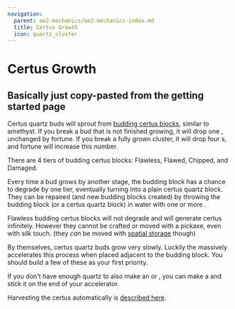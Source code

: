 ```yaml
---
navigation:
  parent: ae2-mechanics/ae2-mechanics-index.md
  title: Certus Growth
  icon: quartz_cluster
---
```


# Certus Growth

## Basically just copy-pasted from the getting started page

<GameScene zoom="6" background="transparent">
<ImportStructure src="../assets/assemblies/budding_certus_1.snbt" />
</GameScene>

Certus quartz buds will sprout from [budding certus blocks](../items-blocks-machines/budding_certus.md), similar to amethyst. If you break a bud that is not finished
growing, it will drop one <ItemLink id="certus_quartz_dust" />, unchanged by fortune. If you break a fully grown cluster, it will drop four
<ItemLink id="certus_quartz_crystal" />s, and fortune will increase this number.

There are 4 tiers of budding certus blocks: Flawless, Flawed, Chipped, and Damaged.

<GameScene zoom="4" background="transparent">
  <ImportStructure src="../assets/assemblies/budding_blocks.snbt" />
  <IsometricCamera yaw="195" pitch="30" />
</GameScene>

Every time a bud grows by another stage, the budding block has a chance to degrade by one tier, eventually turning into
a plain certus quartz block. They can be repaired (and new budding blocks created) by throwing the budding block (or a
certus quartz block) in water with one or more <ItemLink id="charged_certus_quartz_crystal" />.

<RecipeFor id="damaged_budding_quartz" />

Flawless budding certus blocks will not degrade and will generate certus infinitely. However they cannot be crafted or moved
with a pickaxe, even with silk touch. (they *can* be moved with [spatial storage](../ae2-mechanics/spatial-io.md) though)

By themselves, certus quartz buds grow very slowly. Luckily the <ItemLink id="growth_accelerator" /> massively
accelerates this process when placed adjacent to the budding block. You should build a few of these as your first priority.

<GameScene zoom="4" background="transparent">
  <ImportStructure src="../assets/assemblies/budding_certus_2.snbt" />
  <IsometricCamera yaw="195" pitch="30" />
</GameScene>

If you don't have enough quartz to also make an <ItemLink id="energy_acceptor" /> or <ItemLink id="vibration_chamber" />,
you can make a <ItemLink id="crank" /> and stick it on the end of your accelerator.

Harvesting the certus automatically is [described here](../example-setups/simple-certus-farm.md).